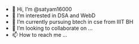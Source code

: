 - 👋 Hi, I’m @satyam16000
- 👀 I’m interested in DSA and WebD
- 🌱 I’m currently pursuing btech in cse from IIIT BH
- 💞 I’m looking to collaborate on ...
- 📫 How to reach me ...
<!---
satyam16000/satyam16000 is a ✨ special ✨ repository because its README.md (this file) appears on your GitHub profile.
You can click the Preview link to take a look at your changes.
--->
